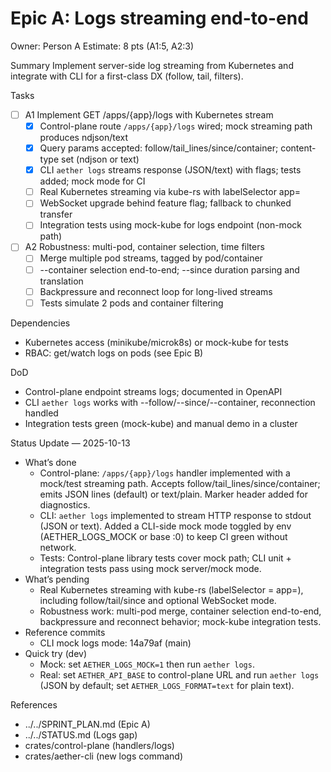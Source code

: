 # Epic A: Logs streaming end-to-end
Owner: Person A
Estimate: 8 pts (A1:5, A2:3)

Summary
Implement server-side log streaming from Kubernetes and integrate with CLI for a first-class DX (follow, tail, filters).

Tasks
- [ ] A1 Implement GET /apps/{app}/logs with Kubernetes stream
  - [x] Control-plane route `/apps/{app}/logs` wired; mock streaming path produces ndjson/text
  - [x] Query params accepted: follow/tail_lines/since/container; content-type set (ndjson or text)
  - [x] CLI `aether logs` streams response (JSON/text) with flags; tests added; mock mode for CI
  - [ ] Real Kubernetes streaming via kube-rs with labelSelector app=<name>
  - [ ] WebSocket upgrade behind feature flag; fallback to chunked transfer
  - [ ] Integration tests using mock-kube for logs endpoint (non-mock path)
- [ ] A2 Robustness: multi-pod, container selection, time filters
  - [ ] Merge multiple pod streams, tagged by pod/container
  - [ ] --container selection end-to-end; --since duration parsing and translation
  - [ ] Backpressure and reconnect loop for long-lived streams
  - [ ] Tests simulate 2 pods and container filtering

Dependencies
- Kubernetes access (minikube/microk8s) or mock-kube for tests
- RBAC: get/watch logs on pods (see Epic B)

DoD
- Control-plane endpoint streams logs; documented in OpenAPI
- CLI `aether logs` works with --follow/--since/--container, reconnection handled
- Integration tests green (mock-kube) and manual demo in a cluster

Status Update — 2025-10-13

- What’s done
  - Control-plane: `/apps/{app}/logs` handler implemented with a mock/test streaming path. Accepts follow/tail_lines/since/container; emits JSON lines (default) or text/plain. Marker header added for diagnostics.
  - CLI: `aether logs` implemented to stream HTTP response to stdout (JSON or text). Added a CLI-side mock mode toggled by env (AETHER_LOGS_MOCK or base :0) to keep CI green without network.
  - Tests: Control-plane library tests cover mock path; CLI unit + integration tests pass using mock server/mock mode.
- What’s pending
  - Real Kubernetes streaming with kube-rs (labelSelector = app=<name>), including follow/tail/since and optional WebSocket mode.
  - Robustness work: multi-pod merge, container selection end-to-end, backpressure and reconnect behavior; mock-kube integration tests.
- Reference commits
  - CLI mock logs mode: 14a79af (main)
- Quick try (dev)
  - Mock: set `AETHER_LOGS_MOCK=1` then run `aether logs`.
  - Real: set `AETHER_API_BASE` to control-plane URL and run `aether logs` (JSON by default; set `AETHER_LOGS_FORMAT=text` for plain text).

References
- ../../SPRINT_PLAN.md (Epic A)
- ../../STATUS.md (Logs gap)
- crates/control-plane (handlers/logs)
- crates/aether-cli (new logs command)
